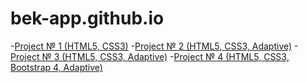 # bek-app.github.io
-[Project № 1 (HTML5, CSS3)](https://bek-app.github.io/firstpage/)
-[Project № 2 (HTML5, CSS3, Adaptive)](https://bek-app.github.io/const/)
-[Project № 3 (HTML5, CSS3, Adaptive)](https://bek-app.github.io/creative/)
-[Project № 4 (HTML5, CSS3, Bootstrap 4, Adaptive)](https://bek-app.github.io/abn/)


